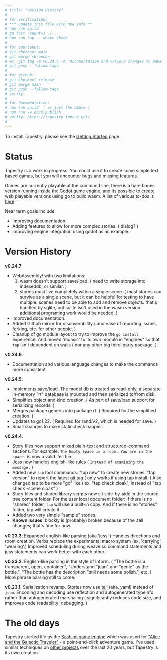 ```yaml
---
# title: "Version History"
#
# for verification:
# *** update this file with new info **
# npm run build 
# go test -count=1 ./...
# npm run tap -- weave check
#
# for sourcehut:
# git checkout main
# git merge <branch>
# ex. git tag -a v0.24.6 -m "Documentation and various changes to make the command language more consistent with itself."
# git push --follow-tags
#
# for github:
# git checkout release
# git merge main
# git push --follow-tags
# verify: 
#
# for documentation:
# npm run build  ( or just the above )
# npm run -w docs publish 
# verify: https://tapestry.ionous.net/
#
--- 
```


To install Tapestry, please see the [Getting Started](/getting-started/#installing-tapestry) page.

# Status

Tapestry is a work in progress. You could use it to create some simple text based games, but you will encounter bugs and missing features. 

Games are currently playable at the command line, there is a bare bones version running inside the [Godot](https://godotengine.org/) game engine, and its possible to create web playable versions using go to build wasm. A list of various to-dos is [here](https://todo.sr.ht/).

Near term goals include:

* Improving documentation.
* Adding features to allow for more complex stories. ( dialog? )
* Improving engine integration using godot as an example.

# Version History

**v0.24.7**: 

-  WebAssembly! with two limitations:
    1. wasm doesn't support save/load. ( need to write storage into indexeddb, or similar. )
    2. stories must live completely within a single scene. ( most stories can survive as a single scene, but it can be helpful for testing to have multiple. scenes need to be able to add and remove objects. that's handled by sqlite, but sqlite isn't used in the wasm version. additional programing work would be needed. )
- Improved documentation.
- Added Github mirror for discoverability ( and ease of reporting issues, forking, etc. for other people. )
- Cleanup of go module layout to try to improve the `go install` experience. And moved 'moasic' to its own module in "engines" so that `tap` isn't dependent on wails ( nor any other big third-party package. )

**v0.24.6**: 

- Documentation and various language changes to make the commands more consistent.

**v0.24.5**: 

- Implements save/load. The model db is treated as read-only, a separate in-memory "rt" database is mounted and then serialized to/from disk.
- Simplifies object and kind creation. ( As part of save/load support for serializing records. )
- Merges package generic into package rt.  ( Required for the simplified creation. )
- Updates to go1.22.  ( Required for rand/v2, which is needed for save. )
- Small changes to make staticcheck happier.

**v0.24.4**:

- Story files now support mixed plain-text and structured-command sections. For example: `The Empty Space is a room. You are in the space.` is now a valid .tell file. 
- Jess now handles english-like rules ( `Instead of examining the message:` )
- Added new `tap` tool commands: "tap new" to create new stories. "tap version" to report the latest git tag ( only works if using tap install. ) Also changed tap to be more "go" like ( ex. "tap check cloak", instead of "tap check -scene cloak" )
- Story files and shared library scripts now sit side-by-side in the source tree content folder. For the user local document folder: if there is no "shared" folder, `tap` will use a built-in copy. And if there is no "stories" folder, tap will create it.
- Added two very simple "sample" stories.
- **Known Issues**: blockly is (probably) broken because of the .tell changes; that's fine for now.

**v0.23.3**: Expanded english-like parsing (aka 'jess'.) Handles directions and room creation. Verbs replace the experimental macro system (ex. 'carrying', 'wearing'.) Improved scheduling during weave so command statements and jess statements can work better with each other.

**v0.23.2**: English-like parsing in the style of Inform. ( "The bottle is a transparent, open, container.", "Understand "jean" and "genie" as the bottle.", "The bottle has the description "still needs some polish.", etc. ) More phrase parsing still to come.

**v0.23.1**: Serialization revamp. Stories now use [tell](github.com/ionous/tell) (aka. yaml) instead of `json`. Encoding and decoding use reflection and autogenerated typeinfo rather than autogenerated marshaling ( significantly reduces code size, and improves code readability; debugging. )

# The old days 

Tapestry started life as the [Sashimi game engine](https://github.com/ionous/sashimi) which was used for ["Alice and the Galactic Traveler"](https://evermany.itch.io/alice) - a point-and-click adventure game. I've used similar techniques on [other projects](https://www.linkedin.com/in/ionous/) over the last 20 years, but Tapestry is its own creation. 

